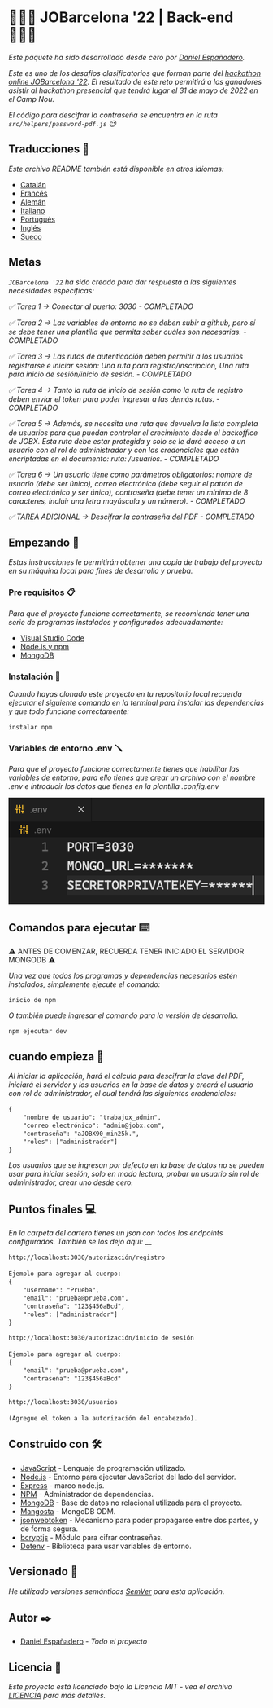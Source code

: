 # 👨🏻‍💻 JOBarcelona '22 | Back-end 👨🏻‍💻

_Este paquete ha sido desarrollado desde cero por [Daniel Españadero](https://github.com/DanielEspanadero)._

_Este es uno de los desafíos clasificatorios que forman parte del [hackathon online JOBarcelona '22](https://nuwe.io/challenge/jobarcelona-'22-back-end). El resultado de este reto permitirá a los ganadores asistir al hackathon presencial que tendrá lugar el 31 de mayo de 2022 en el Camp Nou._

_El código para descifrar la contraseña se encuentra en la ruta `src/helpers/password-pdf.js` 😉_

## Traducciones 💬

_Este archivo README también está disponible en otros idiomas:_
- [Catalán](https://github.com/DanielEspanadero/hackathon-jobarcelona22-back-javascript/blob/main/docs/README-cat.md)
- [Francés](https://github.com/DanielEspanadero/hackathon-jobarcelona22-back-javascript/blob/main/docs/README-fr.md)
- [Alemán](https://github.com/DanielEspanadero/hackathon-jobarcelona22-back-javascript/blob/main/docs/README-de.md)
- [Italiano](https://github.com/DanielEspanadero/hackathon-jobarcelona22-back-javascript/blob/main/docs/README-it.md)
- [Portugués](https://github.com/DanielEspanadero/hackathon-jobarcelona22-back-javascript/blob/main/docs/README-pt.md)
- [Inglés](https://github.com/DanielEspanadero/hackathon-jobarcelona22-back-javascript/blob/main/README.md)
- [Sueco](https://github.com/DanielEspanadero/hackathon-jobarcelona22-back-javascript/blob/main/docs/README-se.md)

## Metas
_`JOBarcelona '22` ha sido creado para dar respuesta a las siguientes necesidades específicas:_

_✅ Tarea 1 → Conectar al puerto: 3030 - COMPLETADO_

_✅ Tarea 2 → Las variables de entorno no se deben subir a github, pero sí se debe tener una plantilla que permita saber cuáles son necesarias. - COMPLETADO_

_✅ Tarea 3 → Las rutas de autenticación deben permitir a los usuarios registrarse e iniciar sesión: Una ruta para registro/inscripción, Una ruta para inicio de sesión/inicio de sesión. - COMPLETADO_

_✅ Tarea 4 → Tanto la ruta de inicio de sesión como la ruta de registro deben enviar el token para poder ingresar a las demás rutas. - COMPLETADO_

_✅ Tarea 5 → Además, se necesita una ruta que devuelva la lista completa de usuarios para que puedan controlar el crecimiento desde el backoffice de JOBX. Esta ruta debe estar protegida y solo se le dará acceso a un usuario con el rol de administrador y con las credenciales que están encriptadas en el documento: ruta: /usuarios. - COMPLETADO_

_✅ Tarea 6 → Un usuario tiene como parámetros obligatorios: nombre de usuario (debe ser único), correo electrónico (debe seguir el patrón de correo electrónico y ser único), contraseña (debe tener un mínimo de 8 caracteres, incluir una letra mayúscula y un número). - COMPLETADO_

_✅ TAREA ADICIONAL → Descifrar la contraseña del PDF - COMPLETADO_

## Empezando 🚀

_Estas instrucciones le permitirán obtener una copia de trabajo del proyecto en su máquina local para fines de desarrollo y prueba._

### Pre requisitos 📋

_Para que el proyecto funcione correctamente, se recomienda tener una serie de programas instalados y configurados adecuadamente:_
- [Visual Studio Code](https://code.visualstudio.com/download)
- [Node.js y npm](https://nodejs.org/es/)
- [MongoDB](https://docs.mongodb.com/manual/installation/)

### Instalación 🔧

_Cuando hayas clonado este proyecto en tu repositorio local recuerda ejecutar el siguiente comando en la terminal para instalar las dependencias y que todo funcione correctamente:_
```
instalar npm
```

### Variables de entorno .env 🪛

_Para que el proyecto funcione correctamente tienes que habilitar las variables de entorno, para ello tienes que crear un archivo con el nombre .env e introducir los datos que tienes en la plantilla .config.env_

![Demostración](https://github.com/DanielEspanadero/hackathon-jobarcelona22-back-javascript/blob/main/docs/env.png)

## Comandos para ejecutar ⌨️

⚠️ ANTES DE COMENZAR, RECUERDA TENER INICIADO EL SERVIDOR MONGODB ⚠️

_Una vez que todos los programas y dependencias necesarios estén instalados, simplemente ejecute el comando:_
```
inicio de npm
```
_O también puede ingresar el comando para la versión de desarrollo._
```
npm ejecutar dev
```

## cuando empieza 🤔
_Al iniciar la aplicación, hará el cálculo para descifrar la clave del PDF, iniciará el servidor y los usuarios en la base de datos y creará el usuario con rol de administrador, el cual tendrá las siguientes credenciales:_
```
{
    "nombre de usuario": "trabajox_admin",
    "correo electrónico": "admin@jobx.com",
    "contraseña": "aJOBX90_min25k.",
    "roles": ["administrador"]
}
```
_Los usuarios que se ingresan por defecto en la base de datos no se pueden usar para iniciar sesión, solo en modo lectura, probar un usuario sin rol de administrador, crear uno desde cero._

## Puntos finales 💻

_En la carpeta del cartero tienes un json con todos los endpoints configurados._
_También se los dejo aquí:_
__
```
http://localhost:3030/autorización/registro

Ejemplo para agregar al cuerpo:
{
    "username": "Prueba",
    "email": "prueba@prueba.com",
    "contraseña": "123$456aBcd",
    "roles": ["administrador"]
}
```
```
http://localhost:3030/autorización/inicio de sesión

Ejemplo para agregar al cuerpo:
{
    "email": "prueba@prueba.com",
    "contraseña": "123$456aBcd"
}
```
```
http://localhost:3030/usuarios

(Agregue el token a la autorización del encabezado).
```

## Construido con 🛠️

* [JavaScript](https://developer.mozilla.org/es/docs/Web/JavaScript) - Lenguaje de programación utilizado.
* [Node.js](https://nodejs.org/es/docs/) - Entorno para ejecutar JavaScript del lado del servidor.
* [Express](https://www.npmjs.com/package/express) - marco node.js.
* [NPM](https://www.npmjs.com/) - Administrador de dependencias.
* [MongoDB](https://docs.mongodb.com/) - Base de datos no relacional utilizada para el proyecto.
* [Mangosta](https://mongoosejs.com/docs/guide.html) - MongoDB ODM.
* [jsonwebtoken](https://www.npmjs.com/package/jsonwebtoken) - Mecanismo para poder propagarse entre dos partes, y de forma segura.
* [bcryptjs](https://www.npmjs.com/package/bcryptjs) - Módulo para cifrar contraseñas.
* [Dotenv](https://www.npmjs.com/package/dotenv) - Biblioteca para usar variables de entorno.

## Versionado 📌

_He utilizado versiones semánticas [SemVer](http://semver.org/) para esta aplicación._

## Autor ✒️

* [Daniel Españadero](https://github.com/DanielEspanadero) - *Todo el proyecto*

## Licencia 📄

_Este proyecto está licenciado bajo la Licencia MIT - vea el archivo [LICENCIA](https://github.com/DanielEspanadero/hackathon-jobarcelona22-back-javascript/blob/main/LICENSE) para más detalles._